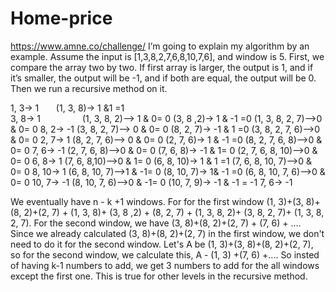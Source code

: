 # Home-price
https://www.amne.co/challenge/
I’m going to explain my algorithm by an example.
Assume the input is [1,3,8,2,7,6,8,10,7,6], and window is 5.
First, we compare the array two by two. If first array is larger, the output is 1, and if it’s smaller, the output will be -1, and if both are equal, the output will be 0. Then we run a recursive method on it.

1, 3-> 1
		        (1, 3, 8)-> 1 &1 =1    
3, 8-> 1					                  (1, 3, 8, 2)--> 1 & 0= 0
		        (3, 8 ,2)-> 1 & -1 =0                               (1, 3, 8, 2, 7)-->0 & 0= 0
8, 2->  -1					                (3, 8, 2, 7)--> 0 & 0= 0
		        (8, 2, 7)-> -1 & 1 =0                               (3, 8, 2, 7, 6)-->0 & 0= 0
2, 7->  1					                  (8, 2, 7, 6)--> 0 & 0= 0
		        (2, 7, 6)-> 1 & -1 =0                               (8, 2, 7, 6, 8)-->0 & 0= 0
7, 6->  -1					                (2, 7, 6, 8)-->0 & 0= 0
		        (7, 6, 8)-> -1 & 1= 0                               (2, 7, 6, 8, 10)-->0 & 0= 0
6, 8->  1					                  (7, 6, 8,10)-->0 & 1= 0
		        (6, 8, 10)-> 1 & 1 =1                               (7, 6, 8, 10, 7)-->0 & 0= 0
8, 10->  1					                (6, 8, 10, 7)-->1 & -1= 0
		        (8, 10, 7)-> 1& -1 =0                               (6, 8, 10, 7, 6)-->0 & 0= 0
10, 7->  -1					                (8, 10, 7, 6)-->0 & -1= 0
		        (10, 7, 9)-> -1 & -1 = -1
7, 6->  -1

We eventually have n - k +1 windows. For for the first window (1, 3)+(3, 8)+(8, 2)+(2, 7) + (1, 3, 8)+ (3, 8 ,2) + (8, 2, 7) + (1, 3, 8, 2)+ (3, 8, 2, 7)+ (1, 3, 8, 2, 7). For the second window, we have (3, 8)+(8, 2)+(2, 7) + (7, 6) + .... Since we already calculated (3, 8)+(8, 2)+(2, 7) in the first window, we don't need to do it for the second window. Let's A be (1, 3)+(3, 8)+(8, 2)+(2, 7), so for the second window, we calculate this, A - (1, 3) +(7, 6) +.... So insted of having k-1 numbers to add, we get 3 numbers to add for the all windows except the first one. This is true for other levels in the recursive method. 
